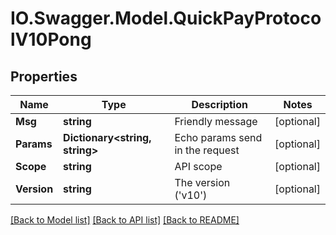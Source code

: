 # IO.Swagger.Model.QuickPayProtocolV10Pong
## Properties

Name | Type | Description | Notes
------------ | ------------- | ------------- | -------------
**Msg** | **string** | Friendly message | [optional] 
**Params** | **Dictionary&lt;string, string&gt;** | Echo params send in the request | [optional] 
**Scope** | **string** | API scope | [optional] 
**Version** | **string** | The version (&#39;v10&#39;) | [optional] 

[[Back to Model list]](../README.md#documentation-for-models) [[Back to API list]](../README.md#documentation-for-api-endpoints) [[Back to README]](../README.md)

